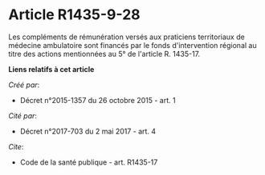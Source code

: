 # Article R1435-9-28

Les compléments de rémunération versés aux praticiens territoriaux de médecine ambulatoire sont financés par le fonds
d'intervention régional au titre des actions mentionnées au 5° de l'article R. 1435-17.

**Liens relatifs à cet article**

_Créé par_:

  - Décret n°2015-1357 du 26 octobre 2015 - art. 1

_Cité par_:

  - Décret n°2017-703 du 2 mai 2017 - art. 4

_Cite_:

  - Code de la santé publique - art. R1435-17
